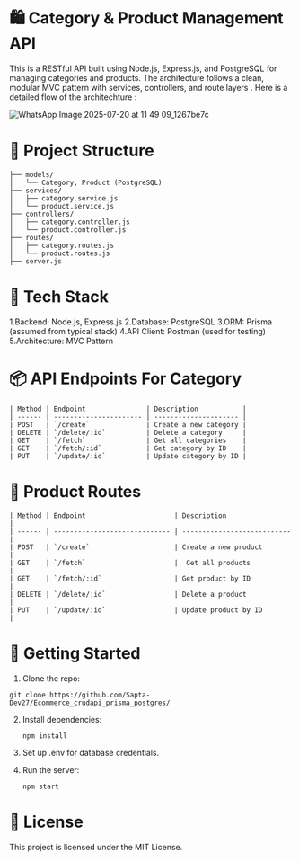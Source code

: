 # 🛍️ Category & Product Management API 
This is a RESTful API built using Node.js, Express.js, and PostgreSQL for managing categories and products. The architecture follows a clean, modular MVC pattern with services, controllers, and route layers . Here is a detailed flow of the architechture :

![WhatsApp Image 2025-07-20 at 11 49 09_1267be7c](https://github.com/user-attachments/assets/e0c0f65e-13f5-492e-89f7-4feae1bcae4f)

# 📂 Project Structure
```
├── models/
│   └── Category, Product (PostgreSQL)
├── services/
│   ├── category.service.js
│   └── product.service.js
├── controllers/
│   ├── category.controller.js
│   └── product.controller.js
├── routes/
│   ├── category.routes.js
│   └── product.routes.js
├── server.js

```

# 🧠 Tech Stack

1.Backend: Node.js, Express.js
2.Database: PostgreSQL
3.ORM: Prisma (assumed from typical stack)
4.API Client: Postman (used for testing)
5.Architecture: MVC Pattern

# 📦 API Endpoints For Category
```
| Method | Endpoint               | Description           |
| ------ | ---------------------- | --------------------- |
| POST   | `/create`              | Create a new category |
| DELETE | `/delete/:id`          | Delete a category     |
| GET    | `/fetch`               | Get all categories    |
| GET    | `/fetch/:id`           | Get category by ID    |
| PUT    | `/update/:id`          | Update category by ID |

```
# 🛒 Product Routes 
```
| Method | Endpoint                      | Description                 |
| ------ | ----------------------------- | --------------------------- |
| POST   | `/create`                     | Create a new product        |
| GET    | `/fetch`                      |  Get all products           |
| GET    | `/fetch/:id`                  | Get product by ID           |
| DELETE | `/delete/:id`                 | Delete a product            |
| PUT    | `/update/:id`                 | Update product by ID        |

```
# 🚀 Getting Started 

1. Clone the repo: 
```
git clone https://github.com/Sapta-Dev27/Ecommerce_crudapi_prisma_postgres/
```
2. Install dependencies:
   ```
   npm install
   ```
3. Set up .env for database credentials.

4. Run the server:
   ```
   npm start
   ```
# 📝 License
This project is licensed under the MIT License.
